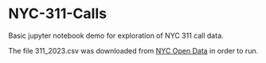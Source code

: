 # NYC-311-Calls

Basic jupyter notebook demo for exploration of NYC 311 call data.

The file 311_2023.csv was downloaded from [NYC Open Data](https://nycopendata.socrata.com/Social-Services/311-Service-Requests-from-2010-to-Present/) in order to run.

